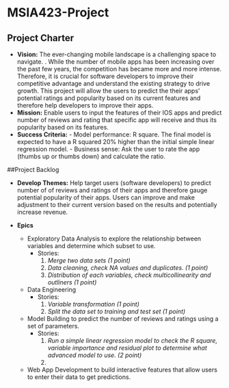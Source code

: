 # MSIA423-Project

 ## Project Charter
 
 - **Vision:** The ever-changing mobile landscape is a challenging space to navigate. . While the number of mobile apps has been increasing
   over the past few years, the competition has became more and more
   intense. Therefore, it is crucial for software developers to improve
   their competitive advantage and understand the existing strategy to
   drive growth. This project will allow the users to predict the their
   apps' potential ratings and popularity based on its current features
   and therefore help developers to improve their apps.
 - **Mission:** Enable users to input the features of their IOS apps and predict number of reviews and rating that specific app will receive
   and thus its popularity based on its features.
 - **Success Criteria:** 
   		 - Model performance: R square. The final model is expected to have a R squared 20% higher than the initial simple linear regression
   model.
   		 - Business sense: Ask the user to rate the app (thumbs up or thumbs down) and calculate the ratio.

 
 ##Project Backlog
 
 - **Develop Themes:** Help target users (software developers) to predict number of of reviews and ratings of their apps and therefore
   gauge potential popularity of their apps. Users can improve and make
   adjustment to their current version based on the results and
   potentially increase revenue.

 - **Epics**
	 -  Exploratory Data Analysis to explore the relationship between variables and determine which subset to use.
		 - Stories:
			1. *Merge two data sets (1 point)*
			2. *Data cleaning, check NA values and duplicates. (1 point)*
			3. *Distribution of each variables, check multicollinearity and outliners (1 point)*  
	- Data Engineering 
		- Stories:
			 1. *Variable transformation (1 point)*
			 2. *Split the data set to training and test set (1 point)*
	- Model Building to predict the number of reviews and ratings using a set of parameters. 
		- Stories:
			 1. *Run a simple linear regression model to check the R square, variable importance and residual plot to determine what advanced model to use. (2 point)*
			 2. 
	- Web App Development to build interactive features that allow users to enter their data to get predictions. 
	

<!--stackedit_data:
eyJoaXN0b3J5IjpbLTIxODcwNjc4NiwtMTY1NDQzMzc0MSwtOD
E5ODYwMTQ3LDQ0ODM5Mzc1OCwxOTU5NTQ2NDk5LDE2ODQ3Njcw
MTIsMTk5NDEyMDAwLDk3ODA5NjQ4Ml19
-->